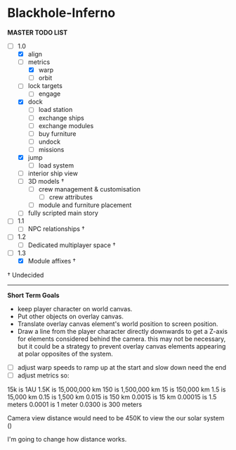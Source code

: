 # Blackhole-Inferno

**__MASTER TODO LIST__**
* [ ] 1.0
  * [x] align
  * [ ] metrics 
    * [x] warp
    * [ ] orbit
  * [ ] lock targets
    * [ ] engage
  * [x] dock
    * [ ] load station
    * [ ] exchange ships
    * [ ] exchange modules
    * [ ] buy furniture
    * [ ] undock
    * [ ] missions
  * [x] jump
    * [ ] load system
  * [ ] interior ship view
  * [ ] 3D models †
    * [ ] crew management & customisation
      * [ ] crew attributes
    * [ ] module and furniture placement
  * [ ] fully scripted main story
* [ ] 1.1
  * [ ] NPC relationships †
* [ ] 1.2
  * [ ] Dedicated multiplayer space †
* [ ] 1.3
  * [x] Module affixes †

†          Undecided

---

**Short Term Goals**
* keep player character on world canvas. 
* Put other objects on overlay canvas. 
* Translate overlay canvas element's world position to screen position.
* Draw a line from the player character directly downwards to get a Z-axis for elements considered behind the camera. this may not be necessary, but it could be a strategy to prevent overlay canvas elements appearing at polar opposites of the system.

* [ ] adjust warp speeds to ramp up at the start and slow down need the end
* [ ] adjust metrics so:

15k is 1AU
1.5K is 15,000,000 km
150 is 1,500,000 km
15 is 150,000 km
1.5 is 15,000 km
0.15 is 1,500 km
0.015 is 150 km
0.0015 is 15 km
0.00015 is 1.5 meters
0.0001 is 1 meter
0.0300 is 300 meters

Camera view distance would need to be 450K to view the our solar system ()

I'm going to change how distance works.